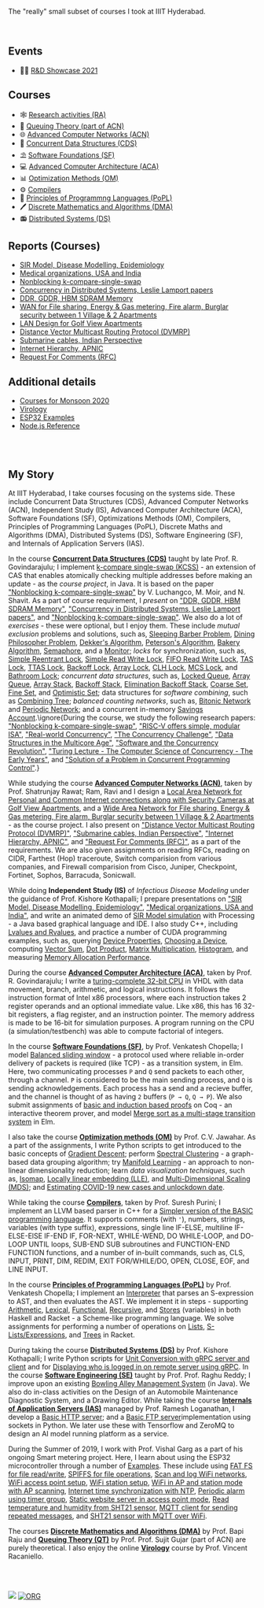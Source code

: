 The "really" small subset of courses I took at IIIT Hyderabad.

<br>


## Events

- 👨‍🔬 [R&D Showcase 2021](https://iiithf.github.io/rnd-showcase-2021/)


## Courses

- 🕸️ [Research activities (RA)](https://puzzlef.github.io)
- 🚂 [Queuing Theory (part of ACN)](https://github.com/iiithf/queuing-theory)
- 🌐 [Advanced Computer Networks (ACN)](https://github.com/iiithf/advanced-computer-networks)
- 👥 [Concurrent Data Structures (CDS)](https://github.com/iiithf/concurrent-data-structures)
- ⛱️ [Software Foundations (SF)](https://github.com/iiithf/software-foundations)
- 💻 [Advanced Computer Architecture (ACA)](https://github.com/iiithf/advanced-computer-architecture)
- 📊 [Optimization Methods (OM)](https://github.com/iiithf/optimization-methods)
- ⚙️ [Compilers](https://github.com/iiithf/compilers)
- 📖 [Principles of Programmng Languages (PoPL)](https://github.com/iiithf/principles-of-programming-languages)
- 🖊️ [Discrete Mathematics and Algorithms (DMA)](https://github.com/iiithf/discrete-mathematics-and-algorithms)
- 📻 [Distributed Systems (DS)](https://github.com/iiithf/distributed-systems)


## Reports (Courses)

- [SIR Model, Disease Modelling, Epidemiology](https://gist.github.com/wolfram77/45a01f935b6a72800af16ddbe0af34e3)
- [Medical organizations, USA and India](https://gist.github.com/wolfram77/a7a90549c3c36667860d2832c093a72b)
- [Nonblocking k-compare-single-swap](https://gist.github.com/wolfram77/77758eb9f7d393598fc142d9559e5a5e)
- [Concurrency in Distributed Systems, Leslie Lamport papers](https://gist.github.com/wolfram77/3507129650f2e56e00da013a7de93ddb)
- [DDR, GDDR, HBM SDRAM Memory](https://gist.github.com/wolfram77/28da72ab511eacafbd55f3576fb03019)
- [WAN for File sharing, Energy & Gas metering, Fire alarm, Burglar security between 1 Village & 2 Apartments](https://gist.github.com/wolfram77/ba793d29b17b701687bd2a9d1f0e1f28)
- [LAN Design for Golf View Apartments](https://gist.github.com/wolfram77/f4b403b31f60d562b0ab05c821e1fe3f)
- [Distance Vector Multicast Routing Protocol (DVMRP)](https://gist.github.com/wolfram77/ace297c1087a99fa2f3549914922bf19)
- [Submarine cables, Indian Perspective](https://gist.github.com/wolfram77/b1ea41b91a2971aab383a4f6cf4e6378)
- [Internet Hierarchy, APNIC](https://gist.github.com/wolfram77/53c17aa4aeb99f2c619202d044d783e7)
- [Request For Comments (RFC)](https://gist.github.com/wolfram77/a2f344125aff9657f97e61b7f2219462)


## Additional details

- [Courses for Monsoon 2020](https://github.com/iiithf/monsoon-courses)
- [Virology](https://github.com/iiithf/virology)
- [ESP32 Examples](https://github.com/iiithf/esp32-examples)
- [Node.js Reference](https://github.com/iiithf/nodejs-reference)

<br>
<br>


## My Story

At IIIT Hyderabad, I take courses focusing on the systems side. These include Concurrent Data Structures (CDS), Advanced Computer Networks (ACN), Independent Study (IS), Advanced Computer Architecture (ACA), Software Foundations (SF), Optimizations Methods (OM), Compilers, Principles of Programming Languages (PoPL), Discrete Maths and Algorithms (DMA), Distributed Systems (DS), Software Engineering (SF), and Internals of Application Servers (IAS).

In the course **[Concurrent Data Structures (CDS)](https://github.com/iiithf/concurrent-data-structures)** taught by late Prof. R. Govindarajulu; I implement [k-compare single-swap (KCSS)](https://github.com/javaf/k-compare-single-swap) - an extension of CAS that enables atomically checking multiple addresses before making an update - as the *course project*, in Java. It is based on the paper ["Nonblocking k-compare-single-swap"](https://dl.acm.org/doi/10.1145/777412.777468) by V. Luchangco, M. Moir, and N. Shavit. As a part of course requirement, I *present* on ["DDR, GDDR, HBM SDRAM Memory"](https://gist.github.com/wolfram77/28da72ab511eacafbd55f3576fb03019), ["Concurrency in Distributed Systems, Leslie Lamport papers"](https://gist.github.com/wolfram77/3507129650f2e56e00da013a7de93ddb), and ["Nonblocking k-compare-single-swap"](https://gist.github.com/wolfram77/77758eb9f7d393598fc142d9559e5a5e). We also do a lot of *exercises* - these were optional, but I enjoy them. These include *mutual exclusion* problems and solutions, such as, [Sleeping Barber Problem](https://github.com/javaf/sleeping-barber-problem), [Dining Philosopher Problem](https://github.com/javaf/dining-philosophers-problem), [Dekker's Algorithm](https://github.com/javaf/dekker-algorithm), [Peterson's Algorithm](https://github.com/javaf/peterson-algorithm), [Bakery Algorithm](https://github.com/javaf/bakery-algorithm), [Semaphore](https://github.com/javaf/simple-semaphore), and a [Monitor](https://github.com/javaf/monitor-example); *locks* for synchronization, such as, [Simple Reentrant Lock](https://github.com/javaf/simple-reentrant-lock), [Simple Read Write Lock](https://github.com/javaf/simple-read-write-lock), [FIFO Read Write Lock](https://github.com/javaf/fifo-read-write-lock), [TAS Lock](https://github.com/javaf/tas-lock), [TTAS Lock](https://github.com/javaf/ttas-lock), [Backoff Lock](https://github.com/javaf/backoff-lock), [Array Lock](https://github.com/javaf/array-lock), [CLH Lock](https://github.com/javaf/clh-lock), [MCS Lock](https://github.com/javaf/mcs-lock), and [Bathroom Lock](https://github.com/javaf/bathroom-lock); *concurrent data structures*, such as, [Locked Queue](https://github.com/javaf/locked-queue), [Array Queue](https://github.com/javaf/array-queue), [Array Stack](https://github.com/javaf/array-stack), [Backoff Stack](https://github.com/javaf/backoff-stack), [Elimination Backoff Stack](https://github.com/javaf/elimination-backoff-stack), [Coarse Set](https://github.com/javaf/coarse-set), [Fine Set](https://github.com/javaf/fine-set), and [Optimistic Set](https://github.com/javaf/optimistic-set); data structures for *software combining*, such as [Combining Tree](https://github.com/javaf/combining-tree); *balanced counting networks*, such as, [Bitonic Network](https://github.com/javaf/bitonic-network) and [Periodic Network](https://github.com/javaf/periodic-network); and a concurrent in-memory [Savings Account](https://github.com/javaf/savings-account).\ignore{During the course, we study the following research papers: ["Nonblocking k-compare-single-swap"](https://gist.github.com/wolfram77/0dc7ef397381b0d0bb33bd38331cb572), ["RISC-V offers simple, modular ISA"](https://gist.github.com/wolfram77/333f712e250e3ef6fca913771f1c7a9e), ["Real-world Concurrency"](https://gist.github.com/wolfram77/7e3201aa76545759d284b3ab2d910944), ["The Concurrency Challenge"](https://gist.github.com/wolfram77/a0ed73c64f1954ff831a060be4c23092), ["Data Structures in the Multicore Age"](https://gist.github.com/wolfram77/88b9d87dfcce95d7fd591f8c77be1c35), ["Software and the Concurrency Revolution"](https://gist.github.com/wolfram77/c03196475788a7c3d000481dab6010da), ["Turing Lecture - The Computer Science of Concurrency - The Early Years"](https://gist.github.com/wolfram77/cfb8376d29f7d2de04143fc5ce411bc6), and ["Solution of a Problem in Concurrent Programming Control"](https://gist.github.com/wolfram77/9e38862624bfb9875dcbaec25471e7e6).}

While studying the course **[Advanced Computer Networks (ACN)](https://github.com/iiithf/advanced-computer-networks)**, taken by Prof. Shatrunjay Rawat; Ram, Ravi and I design a [Local Area Network for Personal and Common Internet connections along with Security Cameras at Golf View Apartments](https://github.com/iiithf/lan-design), and a [Wide Area Network for File sharing, Energy \& Gas metering, Fire alarm, Burglar security between 1 Village \& 2 Apartments](https://github.com/iiithf/wan-design) - as the course project. I also present on ["Distance Vector Multicast Routing Protocol (DVMRP)"](https://gist.github.com/wolfram77/ace297c1087a99fa2f3549914922bf19), ["Submarine cables, Indian Perspective"](https://gist.github.com/wolfram77/b1ea41b91a2971aab383a4f6cf4e6378), ["Internet Hierarchy, APNIC"](https://gist.github.com/wolfram77/53c17aa4aeb99f2c619202d044d783e7), and ["Request For Comments (RFC)"](https://gist.github.com/wolfram77/a2f344125aff9657f97e61b7f2219462), as a part of the requirements. We are also given assignments on reading RFCs, reading on CIDR, Farthest (Hop) traceroute, Switch comparision from various companies, and Firewall comparision from Cisco, Juniper, Checkpoint, Fortinet, Sophos, Barracuda, Sonicwall.

While doing **Independent Study (IS)** of *Infectious Disease Modeling* under the guidance of Prof. Kishore Kothapalli; I prepare presentations on ["SIR Model, Disease Modelling, Epidemiology"](https://gist.github.com/wolfram77/45a01f935b6a72800af16ddbe0af34e3), ["Medical organizations, USA and India"](https://gist.github.com/wolfram77/a7a90549c3c36667860d2832c093a72b), and write an animated demo of [SIR Model simulation](https://github.com/orgs/processingf/sir_model) with Processing - a Java based graphical language and IDE. I also study C++, including [Lvalues and Rvalues](https://gist.github.com/wolfram77/e1e304d93e2543ebb616588d00cba795), and practice a number of CUDA programming examples, such as, querying [Device Properties](https://github.com/cudaf/device-properties), [Choosing a Device](https://github.com/cudaf/choose-device), computing [Vector Sum](https://github.com/cudaf/vector-sum), [Dot Product](https://github.com/cudaf/dot-product), [Matrix Multiplication](https://github.com/cudaf/matrix-multiplication), [Histogram](https://github.com/cudaf/histogram), and measuring [Memory Allocation Performance](https://github.com/cudaf/malloc-test).

During the course **[Advanced Computer Architecture (ACA)](https://github.com/iiithf/advanced-computer-architecture)**, taken by Prof. R. Govindarajulu; I write a [turing-complete 32-bit CPU](https://github.com/vhdlf/cpu_basic) in VHDL with data movement, branch, arithmetic, and logical instructions. It follows the instruction format of Intel x86 processors, where each instruction takes 2 register operands and an optional immediate value. Like x86, this has 16 32-bit registers, a flag register, and an instruction pointer. The memory address is made to be 16-bit for simulation purposes. A program running on the CPU (a simulation/testbench) was able to compute factorial of integers.

In the course **[Software Foundations (SF)](https://github.com/iiithf/software-foundations)**, by Prof. Venkatesh Chopella; I model [Balanced sliding window](https://github.com/htmlf/balanced-sliding-window) - a protocol used where reliable in-order delivery of packets is required (like TCP) - as a transition system, in Elm. Here, two communicating processes `P` and `Q` send packets to each other, through a channel. `P` is considered to be the main sending process, and `Q` is sending acknowledgements. Each process has a send and a recieve buffer, and the channel is thought of as having `2` buffers (`P → Q`, `Q → P`). We also submit assignments of [basic and induction based proofs](https://github.com/iiithf/software-foundations/blob/main/Assignments/Coq) on Coq - an interactive theorem prover, and model [Merge sort as a multi-stage transition system](https://github.com/htmlf/merge-sort) in Elm.

I also take the course **[Optimization methods (OM)](https://github.com/iiithf/optimization-methods)** by Prof. C.V. Jawahar. As a part of the assignments, I write Python scripts to get introduced to the basic concepts of [Gradient Descent](https://github.com/python3f/gradient-descent); perform [Spectral Clustering](https://github.com/python3f/spectral-clustering) - a graph-based data grouping algorithm; try [Manifold Learning](https://github.com/python3f/manifold-learning) - an approach to non-linear dimensionality reduction; learn *data visualization techniques*, such as, [Isomap](https://github.com/python3f/isomap), [Locally linear embedding (LLE)](https://github.com/python3f/locally-linear-embedding), and [Multi-Dimensional Scaling (MDS)](https://github.com/python3f/multidimensional-scaling); and [Estimating COVID-19 new cases and unlockdown date](https://github.com/python3f/covid19-estimate).

While taking the course **[Compilers](https://github.com/iiithf/compilers)**, taken by Prof. Suresh Purini; I implement an LLVM based parser in C++ for a [Simpler version of the BASIC programming language](https://github.com/cppf/basic-parser). It supports comments (with `'`), numbers, strings, variables (with type suffix), expressions, single line IF-ELSE, multiline IF-ELSE-ElSE IF-END IF, FOR-NEXT, WHILE-WEND, DO WHILE-LOOP, and DO-LOOP UNTIL loops, SUB-END SUB subroutines and FUNCTION-END FUNCTION functions, and a number of in-built commands, such as, CLS, INPUT, PRINT, DIM, REDIM, EXIT FOR/WHILE/DO, OPEN, CLOSE, EOF, and LINE INPUT.

In the course **[Principles of Programming Languages (PoPL)](https://github.com/iiithf/principles-of-programming-languages)** by Prof. Venkatesh Chopella; I implement an [Interpreter](https://github.com/haskellc/interpreter) that parses an S-expression to AST, and then evaluates the AST. We implement it in steps - supporting [Arithmetic](https://github.com/interpreterz/arithmetic2), [Lexical](https://github.com/interpreterz/lexical), [Functional](https://github.com/interpreterz/functional), [Recursive](https://github.com/interpreterz/recursive), and [Stores](https://github.com/interpreterz/stores) (variables) in both Haskell and Racket - a Scheme-like programming language. We solve assignments for performing a number of operations on [Lists](https://github.com/racketf/lists-assignment), [S-Lists/Expressions](https://github.com/racketf/lists-quiz), and [Trees](https://github.com/racketf/trees-assignment) in Racket.

During taking the course **[Distributed Systems (DS)](https://github.com/iiithf/distributed-systems)** by Prof. Kishore Kothapalli; I write Python scripts for [Unit Conversion with gRPC server and client](https://github.com/python3f/grpc-unit-conversion) and for [Displaying who is logged in on remote server using gRPC](https://github.com/python3f/grpc-who). In the course **[Software Engineering (SE)](https://github.com/iiithf/software-engineering)** taught by Prof. Prof. Raghu Reddy; I improve upon an existing [Bowling Alley Management System](https://github.com/javaf/bowling-alley) (in Java). We also do in-class activities on the Design of an Automobile Maintenance Diagnostic System, and a Drawing Editor. While taking the course **[Internals of Application Servers (IAS)](https://github.com/iiithf/internals-of-application-servers)** managed by Prof. Ramesh Loganathan, I develop a [Basic HTTP server](https://github.com/python3f/http-socket-server); and a [Basic FTP server](https://github.com/python3f/ftp-socket-server)implementation using sockets in Python. We later use these with Tensorflow and ZeroMQ to design an AI model running platform as a service.

During the Summer of 2019, I work with Prof. Vishal Garg as a part of his ongoing Smart metering project. Here, I learn about using the ESP32 microcontroller through a number of [Examples](https://github.com/iiithf/esp32-examples). These include using [FAT FS for file read/write](https://github.com/esp32f/storage_fatfs), [SPIFFS for file operations](https://github.com/esp32f/storage_spiffs), [Scan and log WiFi networks](https://github.com/esp32f/wifi_scan), [WiFi access point setup](https://github.com/esp32f/wifi_ap), [WiFi station setup](https://github.com/esp32f/wifi_sta), [WiFi in AP and station mode with AP scanning](https://github.com/esp32f/wifi_apsta), [Internet time synchronization with NTP](https://github.com/esp32f/sntp_sync), [Periodic alarm using timer group](https://github.com/esp32f/timer_alarm), [Static website server in access point mode](https://github.com/esp32f/http_server), [Read temperature and humidity from SHT21 sensor](https://github.com/esp32f/sensor_sht21), [MQTT client for sending repeated messages](https://github.com/esp32f/mqtt_client), and [SHT21 sensor with MQTT over WiFi](https://github.com/esp32f/mqtt_sht21).

The courses **[Discrete Mathematics and Algorithms (DMA)](https://github.com/iiithf/discrete-mathematics-and-algorithms)** by Prof. Bapi Raju and **[Queuing Theory (QT)](https://github.com/iiithf/queuing-theory)** by Prof. Prof. Sujit Gujar (part of ACN) are purely theoretical. I also enjoy the online **[Virology](https://github.com/iiithf/virology)** course by Prof. Vincent Racaniello.

<br>
<br>


[![](https://img.youtube.com/vi/379s_WzePts/maxresdefault.jpg)](https://www.youtube.com/watch?v=379s_WzePts)
[![ORG](https://img.shields.io/badge/org-wolfram77-green?logo=Org)](https://wolfram77.github.io)
